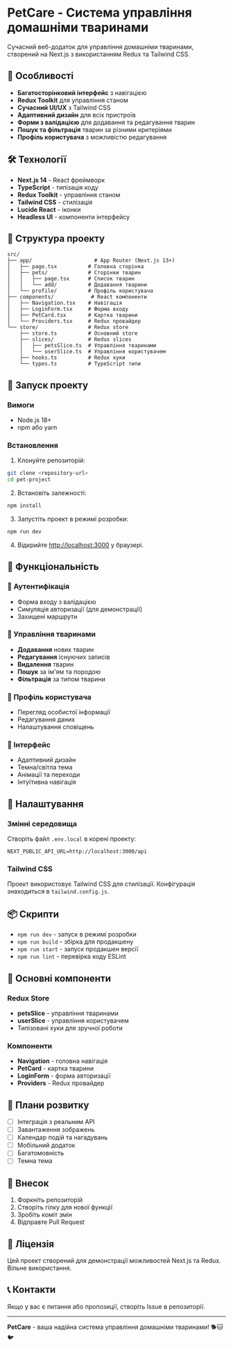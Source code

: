 # PetCare - Система управління домашніми тваринами

Сучасний веб-додаток для управління домашніми тваринами, створений на Next.js з використанням Redux та Tailwind CSS.

## 🚀 Особливості

- **Багатосторінковий інтерфейс** з навігацією
- **Redux Toolkit** для управління станом
- **Сучасний UI/UX** з Tailwind CSS
- **Адаптивний дизайн** для всіх пристроїв
- **Форми з валідацією** для додавання та редагування тварин
- **Пошук та фільтрація** тварин за різними критеріями
- **Профіль користувача** з можливістю редагування

## 🛠 Технології

- **Next.js 14** - React фреймворк
- **TypeScript** - типізація коду
- **Redux Toolkit** - управління станом
- **Tailwind CSS** - стилізація
- **Lucide React** - іконки
- **Headless UI** - компоненти інтерфейсу

## 📁 Структура проекту

```
src/
├── app/                    # App Router (Next.js 13+)
│   ├── page.tsx          # Головна сторінка
│   ├── pets/             # Сторінки тварин
│   │   ├── page.tsx      # Список тварин
│   │   └── add/          # Додавання тварини
│   └── profile/          # Профіль користувача
├── components/            # React компоненти
│   ├── Navigation.tsx    # Навігація
│   ├── LoginForm.tsx     # Форма входу
│   ├── PetCard.tsx       # Картка тварини
│   └── Providers.tsx     # Redux провайдер
└── store/                # Redux store
    ├── store.ts          # Основний store
    ├── slices/           # Redux slices
    │   ├── petsSlice.ts  # Управління тваринами
    │   └── userSlice.ts  # Управління користувачем
    ├── hooks.ts          # Redux хуки
    └── types.ts          # TypeScript типи
```

## 🚀 Запуск проекту

### Вимоги
- Node.js 18+ 
- npm або yarn

### Встановлення

1. Клонуйте репозиторій:
```bash
git clone <repository-url>
cd pet-project
```

2. Встановіть залежності:
```bash
npm install
```

3. Запустіть проект в режимі розробки:
```bash
npm run dev
```

4. Відкрийте [http://localhost:3000](http://localhost:3000) у браузері.

## 📱 Функціональність

### 🔐 Аутентифікація
- Форма входу з валідацією
- Симуляція авторизації (для демонстрації)
- Захищені маршрути

### 🐾 Управління тваринами
- **Додавання** нових тварин
- **Редагування** існуючих записів
- **Видалення** тварин
- **Пошук** за ім'ям та породою
- **Фільтрація** за типом тварини

### 👤 Профіль користувача
- Перегляд особистої інформації
- Редагування даних
- Налаштування сповіщень

### 🎨 Інтерфейс
- Адаптивний дизайн
- Темна/світла тема
- Анімації та переходи
- Інтуїтивна навігація

## 🔧 Налаштування

### Змінні середовища
Створіть файл `.env.local` в корені проекту:

```env
NEXT_PUBLIC_API_URL=http://localhost:3000/api
```

### Tailwind CSS
Проект використовує Tailwind CSS для стилізації. Конфігурація знаходиться в `tailwind.config.js`.

## 📦 Скрипти

- `npm run dev` - запуск в режимі розробки
- `npm run build` - збірка для продакшену
- `npm run start` - запуск продакшен версії
- `npm run lint` - перевірка коду ESLint

## 🌟 Основні компоненти

### Redux Store
- **petsSlice** - управління тваринами
- **userSlice** - управління користувачем
- Типізовані хуки для зручної роботи

### Компоненти
- **Navigation** - головна навігація
- **PetCard** - картка тварини
- **LoginForm** - форма авторизації
- **Providers** - Redux провайдер

## 🎯 Плани розвитку

- [ ] Інтеграція з реальним API
- [ ] Завантаження зображень
- [ ] Календар подій та нагадувань
- [ ] Мобільний додаток
- [ ] Багатомовність
- [ ] Темна тема

## 🤝 Внесок

1. Форкніть репозиторій
2. Створіть гілку для нової функції
3. Зробіть коміт змін
4. Відправте Pull Request

## 📄 Ліцензія

Цей проект створений для демонстрації можливостей Next.js та Redux. Вільне використання.

## 📞 Контакти

Якщо у вас є питання або пропозиції, створіть Issue в репозиторії.

---

**PetCare** - ваша надійна система управління домашніми тваринами! 🐕🐱🐦
